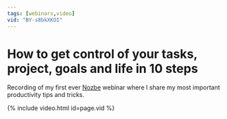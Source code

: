 ```yaml
---
tags: [webinars,video]
vid: "BY-s8bkXKOI"
---
```


# How to get control of your tasks, project, goals and life in 10 steps

Recording of my first ever [Nozbe][n] webinar where I share my most important productivity tips and tricks.

{% include video.html id=page.vid %}

<!--More-->


[n]: https://nozbe.com/?a=mike